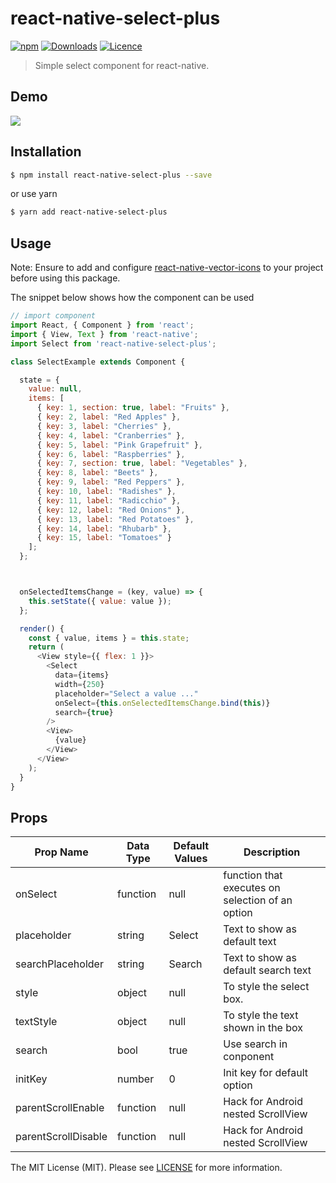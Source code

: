 # react-native-select-plus

[![npm](https://img.shields.io/npm/v/react-native-multiple-select.svg)](https://www.npmjs.com/package/react-native-select-plus) [![Downloads](https://img.shields.io/npm/dt/react-native-multiple-select.svg)](https://www.npmjs.com/package/react-native-select-plus) [![Licence](https://img.shields.io/npm/l/react-native-multiple-select.svg)](https://www.npmjs.com/package/react-native-select-plus)

> Simple select component for react-native.

## Demo

<img src="https://raw.githubusercontent.com/williamgurzoni/react-native-select-plus/master/demo/Example-iOS.gif">

## Installation

```bash
$ npm install react-native-select-plus --save
```

or use yarn

```bash
$ yarn add react-native-select-plus
```

## Usage

Note: Ensure to add and configure [react-native-vector-icons](https://github.com/oblador/react-native-vector-icons) to your project before using this package.

The snippet below shows how the component can be used

```javascript
// import component
import React, { Component } from 'react';
import { View, Text } from 'react-native';
import Select from 'react-native-select-plus';

class SelectExample extends Component {

  state = {
    value: null,
    items: [
      { key: 1, section: true, label: "Fruits" },
      { key: 2, label: "Red Apples" },
      { key: 3, label: "Cherries" },
      { key: 4, label: "Cranberries" },
      { key: 5, label: "Pink Grapefruit" },
      { key: 6, label: "Raspberries" },
      { key: 7, section: true, label: "Vegetables" },
      { key: 8, label: "Beets" },
      { key: 9, label: "Red Peppers" },
      { key: 10, label: "Radishes" },
      { key: 11, label: "Radicchio" },
      { key: 12, label: "Red Onions" },
      { key: 13, label: "Red Potatoes" },
      { key: 14, label: "Rhubarb" },
      { key: 15, label: "Tomatoes" }
    ];
  };



  onSelectedItemsChange = (key, value) => {
    this.setState({ value: value });
  };

  render() {
    const { value, items } = this.state;
    return (
      <View style={{ flex: 1 }}>
        <Select
          data={items}
          width={250}
          placeholder="Select a value ..."
          onSelect={this.onSelectedItemsChange.bind(this)}
          search={true}
        />
        <View>
          {value}
        </View>
      </View>
    );
  }
}
```

## Props

| Prop Name           | Data Type | Default Values | Description                                      |
| ------------------- | --------- | -------------- | ------------------------------------------------ |
| onSelect            | function  | null           | function that executes on selection of an option |
| placeholder         | string    | Select         | Text to show as default text                     |
| searchPlaceholder   | string    | Search         | Text to show as default search text              |
| style               | object    | null           | To style the select box.                         |
| textStyle           | object    | null           | To style the text shown in the box               |
| search              | bool      | true           | Use search in conponent                          |
| initKey             | number    | 0              | Init key for default option                      |
| parentScrollEnable  | function  | null           | Hack for Android nested ScrollView               |
| parentScrollDisable | function  | null           | Hack for Android nested ScrollView               |

The MIT License (MIT). Please see [LICENSE](LICENSE) for more information.
